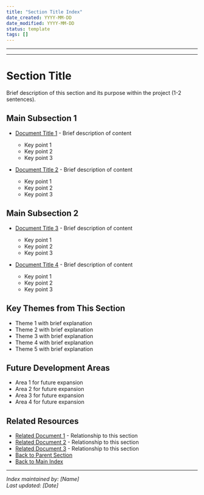 ```yaml
---
title: "Section Title Index"
date_created: YYYY-MM-DD
date_modified: YYYY-MM-DD
status: template
tags: []
---
```


---

---

# Section Title

Brief description of this section and its purpose within the project (1-2 sentences).

## Main Subsection 1

- [Document Title 1](./path/to/document1.md) - Brief description of content
  - Key point 1
  - Key point 2
  - Key point 3
  
- [Document Title 2](./path/to/document2.md) - Brief description of content
  - Key point 1
  - Key point 2
  - Key point 3

## Main Subsection 2

- [Document Title 3](./path/to/document3.md) - Brief description of content
  - Key point 1
  - Key point 2
  - Key point 3
  
- [Document Title 4](./path/to/document4.md) - Brief description of content
  - Key point 1
  - Key point 2
  - Key point 3

## Key Themes from This Section

- Theme 1 with brief explanation
- Theme 2 with brief explanation
- Theme 3 with brief explanation
- Theme 4 with brief explanation
- Theme 5 with brief explanation

## Future Development Areas

- Area 1 for future expansion
- Area 2 for future expansion
- Area 3 for future expansion
- Area 4 for future expansion

## Related Resources

- [Related Document 1](../path/to/related1.md) - Relationship to this section
- [Related Document 2](../path/to/related2.md) - Relationship to this section
- [Related Document 3](../path/to/related3.md) - Relationship to this section
- [Back to Parent Section](../index.md)
- [Back to Main Index](../../_index.md)

---

*Index maintained by: [Name]*  
*Last updated: [Date]*
